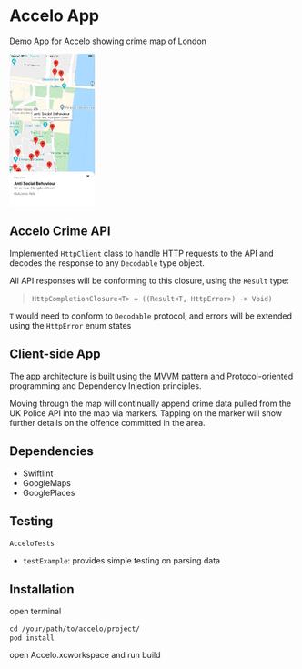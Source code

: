 # Accelo App

Demo App for Accelo showing crime map of London

<p align="left">
  <img src="https://github.com/jaysalvador/accelo/blob/master/images/01.png" width="150" alt="accessibility text">
</p>

## Accelo Crime API

Implemented `HttpClient` class to handle HTTP requests to the API and decodes the response to any `Decodable` type object.

All API responses will be conforming to this closure, using the `Result` type:
>  `HttpCompletionClosure<T> = ((Result<T, HttpError>) -> Void)`

`T` would need to conform to `Decodable` protocol, and errors will be extended using the `HttpError` enum states

## Client-side App

The app architecture is built using the MVVM pattern and Protocol-oriented programming and Dependency Injection principles.

Moving through the map will continually append crime data pulled from the UK Police API into the map via markers. 
Tapping on the marker will show further details on the offence committed in the area.

## Dependencies

- Swiftlint
- GoogleMaps
- GooglePlaces

## Testing

`AcceloTests`
- `testExample`: provides simple testing on parsing data

## Installation

open terminal

```
cd /your/path/to/accelo/project/
pod install
```

open Accelo.xcworkspace and run build
